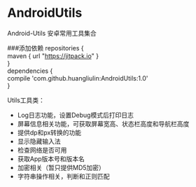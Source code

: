 # AndroidUtils
Android-Utils 安卓常用工具集合

###添加依赖
    repositories {  
        maven { url "https://jitpack.io" }  
    }  
    dependencies {  
        compile 'com.github.huangliulin:AndroidUtils:1.0'  
    }
  

Utils工具类：
* Log日志功能，设置Debug模式后打印日志
* 屏幕信息相关功能，可获取屏幕宽高、状态栏高度和导航栏高度
* 提供dp和px转换的功能
* 显示隐藏输入法
* 检查网络是否可用
* 获取App版本号和版本名
* 加密相关（暂只提供MD5加密）
* 字符串操作相关，判断和正则匹配
